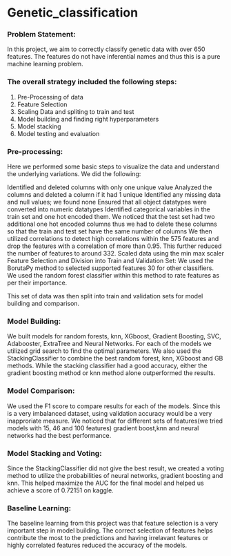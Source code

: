 # Genetic_classification

### Problem Statement: 
In this project, we aim to correctly classify genetic data with over 650 features. The features do not have inferential names and thus this is a pure machine learning problem.

### The overall strategy included the following steps:

1) Pre-Processing of data
2) Feature Selection
3) Scaling Data and spliting to train and test
4) Model building and finding right hyperparameters
5) Model stacking
6) Model testing and evaluation

### Pre-processing: 
Here we performed some basic steps to visualize the data and understand the underlying variations. We did the following:

Identified and deleted columns with only one unique value
Analyzed the columns and deleted a column if it had 1 unique
Identified any missing data and null values; we found none
Ensured that all object datatypes were converted into numeric datatypes
Identified categorical variables in the train set and one hot encoded them. We noticed that the test set had two additional one hot encoded columns thus we had to delete these columns so that the train and test set have the same number of columns
We then utilized correlations to detect high correlations within the 575 features and drop the features with a correlation of more than 0.95. This further reduced the number of features to around 332.
Scaled data using the min max scaler
Feature Selection and Division into Train and Validation Set: We used the BorutaPy method to selected supported features 30 for other classifiers. We used the random forest classifier within this method to rate features as per their importance.

This set of data was then split into train and validation sets for model building and comparison.

### Model Building: 
We built models for random forests, knn, XGboost, Gradient Boosting, SVC, Adabooster, ExtraTree and Neural Networks. For each of the models we utilized grid search to find the optimal parameters. We also used the StackingClassifier to combine the best random forest, knn, XGboost and GB methods. While the stacking classifier had a good accuracy, either the gradient boosting method or knn method alone outperformed the results.

### Model Comparison: 
We used the F1 score to compare results for each of the models. Since this is a very imbalanced dataset, using validation accuracy would be a very inapproriate measure. We noticed that for different sets of features(we tried models with 15, 46 and 100 features) gradient boost,knn and neural networks had the best performance.

### Model Stacking and Voting: 
Since the StackingClassifier did not give the best result, we created a voting method to utilize the probabilities of neural networks, gradient boosting and knn. This helped maximize the AUC for the final model and helped us achieve a score of 0.72151 on kaggle.

### Baseline Learning: 
The baseline learning from this project was that feature selection is a very important step in model building. The correct selection of features helps contribute the most to the predictions and having irrelavant features or highly correlated features reduced the accuracy of the models.
